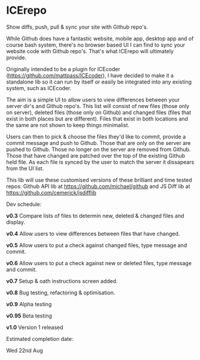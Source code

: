 ICErepo
=======

Show diffs, push, pull &amp; sync your site with Github repo's.

While Github does have a fantastic website, mobile app, desktop app and of course bash system, there's no browser based UI I can find to sync your website code with Github repo's. That's what ICErepo will ultimately provide.

Originally intended to be a plugin for ICEcoder (https://github.com/mattpass/ICEcoder), I have decided to make it a standalone lib so it can run by itself or easily be integrated into any existing system, such as ICEcoder.

The aim is a simple UI to allow users to view differences between your server dir's and Github repo's. This list will consist of new files (those only on server), deleted files (those only on Github) and changed files (files that exist in both places but are different). Files that exist in both locations and the same are not shown to keep things minimalist.

Users can then to pick & choose the files they'd like to commit, provide a commit message and push to Github. Those that are only on the server are pushed to Github. Those no longer on the server are removed from Github. Those that have changed are patched over the top of the existing Github held file. As each file is synced by the user to match the server it dissapears from the UI list.

This lib will use these customised versions of these brilliant and time tested repos: Github API lib at https://github.com/michael/github and JS Diff lib at https://github.com/cemerick/jsdifflib

Dev schedule:

**v0.3**
Compare lists of files to determin new, deleted & changed files and display.

**v0.4**
Allow users to view differences between files that have changed.

**v0.5**
Allow users to put a check against changed files, type message and commit.

**v0.6**
Allow users to put a check against new or deleted files, type message and commit.

**v0.7**
Setup & oath instructions screen added.

**v0.8**
Bug testing, refactoring & optimisation.

**v0.9**
Alpha testing

**v0.95**
Beta testing

**v1.0**
Version 1 released

Estimated completion date:

Wed 22nd Aug